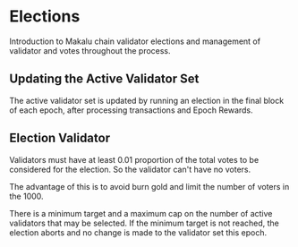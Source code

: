 # Elections

Introduction to Makalu chain validator elections and management of validator and votes throughout the process.

## Updating the Active Validator Set

The active validator set is updated by running an election in the final block of each epoch, after processing transactions and Epoch Rewards.

## Election Validator 

Validators must have at least 0.01 proportion of the total votes to be considered for the election. So the validator can't have no voters.

The advantage of this is to avoid burn gold and limit the number of voters in the 1000.

There is a minimum target and a maximum cap on the number of active validators that may be selected. If the minimum target is not reached, the election aborts and no change is made to the validator set this epoch.